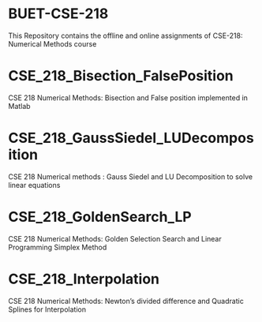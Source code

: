 # BUET-CSE-218
This Repository contains the offline and online assignments of CSE-218: Numerical Methods course

# CSE_218_Bisection_FalsePosition
CSE 218 Numerical Methods: Bisection and False position implemented in Matlab

# CSE_218_GaussSiedel_LUDecomposition
CSE 218 Numerical methods : Gauss Siedel and LU Decomposition to solve linear equations

# CSE_218_GoldenSearch_LP
CSE 218 Numerical Methods: Golden Selection Search and Linear Programming Simplex Method

# CSE_218_Interpolation
CSE 218 Numerical Methods: Newton’s divided difference and Quadratic Splines for Interpolation

